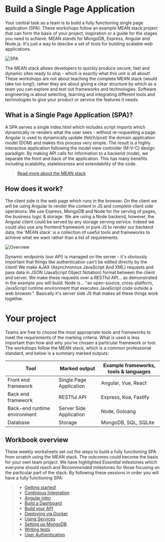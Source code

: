 # Build a Single Page Application
Your central task as a team is to build a fully functioning single page application (SPA). These workshops follow an example MEAN stack project that can form the basis of your project, inspiration or a guide for the stages you need to achieve. MEAN stands for MongoDB, Express, Angular and Node.js. It's just a way to descibe a set of tools for building scalable web applications.

![SPA](https://www.whitesourcesoftware.com/wp-content/uploads/2017/07/Single-Page-Application.jpg "Single Page Applications")

The MEAN stack allows developers to quickly produce secure, fast and dynamic sites ready to ship - which is exactly what this unit is all about! These workshops are not about teaching the complete MEAN stack (would take too long!); rather they are about giving a clear structure by which as a team you can explore and test out frameworks and technologies. Software engineering is about selecting, learning and integrating different tools and technologies to give your product or service the features it needs.  

## What is a Single Page Application (SPA)?
A SPA serves a single index.html which includes script imports which dynamically re-renders what the user sees - without re-requesting a page. Angular is used to dynamically update (fetch/post) the domain application model (DOM) and makes this process very simple. The result is a highly interactive application following the model view controller (M-V-C) design paradigm. By making API calls for information to a backend (node), we separate the front and back of the application. This has many benefits including scalability, statelessness and extendability of the code.

> [Read more about the MEAN stack](https://www.ibm.com/uk-en/cloud/learn/mean-stack-explained)

## How does it work?
The client side is the web page which runs in the browser. On the client we will be using Angular to render the content in JS and complete client side operations. We use Express, MongoDB and Node for the serving of pages, the business logic & storage. We are using a Node backend, however, the Angular client could be served by any storage serving service. Indeed we could also use any frontend framework or pure JS to render our backend data; the 'MEAN stack' is a collection of useful tools and frameworks to achieve what we want rather than a list of requirements.

![Overview](https://www.guru99.com/images/1/101218_1400_WhatisMeanS2.png)

Dynamic endpoints (our API) is managed on the server - it's obviously important that things like authentication can't be edited directly by the client! We make AJAX (Asynchronous JavaScript And XML) requests and pass data in JSON (JavaScript Object Notation) format between the client and server. We make these requests over a RESTful API... as demonstrated in the example you will build. Node is... "an open-source, cross-platform, JavaScript runtime environment that executes JavaScript code outside a web browser.". Basically it's server side JS that makes all these things work together.

# Your project
Teams are free to choose the most appropriate tools and frameworks to meet the requirements of the marking criteria. What is used is less important than how and why you've chosen a particular framework or tool. The workshops follow the MEAN stack, which is a common professional standard, and below is a summary marked outputs:

| Tool        | Marked output           | Example frameworks, tools & languages  |
| ------------- |-------------| -----|
| Front end framework| Single Page Application | Angular, Vue, React |
| Back end framework| RESTful API |   Express, Koa, Fastify |
| Back-end runtime environment | Server Side Application | Node, Goloang |
| Database| Storage | MongoDB, SQL, SQLite |




## Workbook overview
These weekly worksheets set out the steps to build a fully functioning SPA from scratch using the MEAN stack. The outcomes could become the basis for your own team project. We have highlighted *Essential* milestones which everyone should reach and *Recommended* milestones for those focusing on the particular part of the stack. By following these sessions in order you will have a fully functioning SPA:

>- [Getting started!](Worksheets/0_gettingstarted.md)
>- [Continious Integration](Worksheets/1_DevOps_Docker_CI.md)
>- [Angular intro](Worksheets/2_Angular_building_client_side.md)
>- [Build a Dashboard](Worksheets/3_Angular_dashboard.md)
>- [Build your API](Worksheets/4_Launch_your_API.md)
>- [Deploying via Docker](Worksheets/5_Deploying_with_Docker.md)
>- [Using Services](Worksheets/6_Express_through_services.md)
>- [Setting up MongoDB](Worksheets/7_MongoDB_persistent_storage.md)
>- [Writing tests](Worksheets/8_Testing_and_errors.md)
>- [User Authentication](Worksheets/9_User_Authentication.md)



